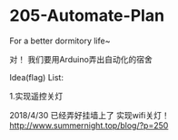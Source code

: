 # 205-Automate-Plan
For a better dormitory life~

对！
我们要用Arduino弄出自动化的宿舍

Idea(flag) List:

1.实现遥控关灯




2018/4/30 已经弄好挂墙上了 实现wifi关灯！
http://www.summernight.top/blog/?p=250
